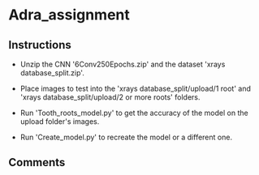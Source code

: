 # Adra_assignment

## Instructions

- Unzip the CNN '6Conv250Epochs.zip' and the dataset 'xrays database_split.zip'.

- Place images to test into the 'xrays database_split/upload/1 root' and 'xrays database_split/upload/2 or more roots' folders.

- Run 'Tooth_roots_model.py' to get the accuracy of the model on the upload folder's images.

- Run 'Create_model.py' to recreate the model or a different one.

## Comments
